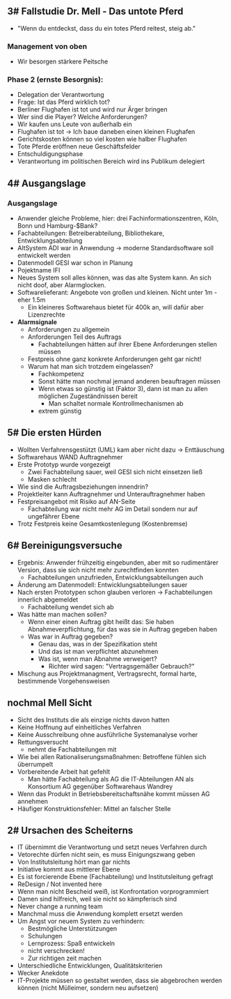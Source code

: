 ## 3# Fallstudie Dr. Mell - Das untote Pferd
* "Wenn du entdeckst, dass du ein totes Pferd reitest, steig ab."

### Management von oben
* Wir besorgen stärkere Peitsche

### Phase 2 (ernste Besorgnis):
* Delegation der Verantwortung
* Frage: Ist das Pferd wirklich tot?
* Berliner Flughafen ist tot und wird nur Ärger bringen
* Wer sind die Player? Welche Anforderungen?
* Wir kaufen uns Leute von außerhalb ein
* Flughafen ist tot -> Ich baue daneben einen kleinen Flughafen
* Gerichtskosten können so viel kosten wie halber Flughafen
* Tote Pferde eröffnen neue Geschäftsfelder
* Entschuldigungsphase
* Verantwortung im politischen Bereich wird ins Publikum delegiert

## 4# Ausgangslage
### Ausgangslage
* Anwender gleiche Probleme, hier: drei Fachinformationszentren, Köln, Bonn und Hamburg-$Bank?
* Fachabteilungen: Betreiberabteilung, Bibliothekare, Entwicklungsabteilung
* AltSystem ADI war in Anwendung -> moderne Standardsoftware soll entwickelt werden
* Datenmodell GESI war schon in Planung
* Pojektname IFI
* Neues System soll alles können, was das alte System kann. An sich nicht doof, aber Alarmglocken.
* Softwarelieferant: Angebote von großen und kleinen. Nicht unter 1m - eher 1.5m
    * Ein kleineres Softwarehaus bietet für 400k an, will dafür aber Lizenzrechte
* **Alarmsignale**
    * Anforderungen zu allgemein
    * Anforderungen Teil des Auftrags
        * Fachabteilungen hätten auf ihrer Ebene Anforderungen stellen müssen
    * Festpreis ohne ganz konkrete Anforderungen geht gar nicht!
    * Warum hat man sich trotzdem eingelassen?
        * Fachkompetenz
        * Sonst hätte man nochmal jemand anderen beauftragen müssen
        * Wenn etwas so günstig ist (Faktor 3), dann ist man zu allen möglichen Zugeständnissen bereit
            * Man schaltet normale Kontrollmechanismen ab
        * extrem günstig

## 5# Die ersten Hürden
* Wollten Verfahrensgestützt (UML) kam aber nicht dazu -> Enttäuschung
* Softwarehaus WAND Auftragnehmer
* Erste Prototyp wurde vorgezeigt
    * Zwei Fachabteilung sauer, weil GESI sich nicht einsetzen ließ
    * Masken schlecht
* Wie sind die Auftragsbeziehungen innendrin?
* Projektleiter kann Auftragnehmer und Unterauftragnehmer haben
* Festpreisangebot mit Risiko auf AN-Seite
    * Fachabteilung war nicht mehr AG im Detail sondern nur auf ungefährer Ebene
* Trotz Festpreis keine Gesamtkostenlegung (Kostenbremse)

## 6# Bereinigungsversuche
* Ergebnis: Anwender frühzeitig eingebunden, aber mit so rudimentärer Version, dass sie sich nicht mehr zurechtfinden konnten
    * Fachabteilungen unzufrieden, Entwicklungsabteilungen auch
* Änderung am Datenmodell: Entwicklungsabteilungen sauer
* Nach ersten Prototypen schon glauben verloren -> Fachabteilungen innerlich abgemeldet
    * Fachabteilung wendet sich ab
* Was hätte man machen sollen?
    * Wenn einer einen Auftrag gibt heißt das: Sie haben Abnahmeverpflichtung, für das was sie in Auftrag gegeben haben
    * Was war in Auftrag gegeben?
        * Genau das, was in der Spezifikation steht
        * Und das ist man verpflichtet abzunehmen
        * Was ist, wenn man Abnahme verweigert?
            * Richter wird sagen: "Vertragsgemäßer Gebrauch?"
* Mischung aus Projektmanagment, Vertragsrecht, formal harte, bestimmende Vorgehensweisen

## nochmal Mell Sicht
* Sicht des Instituts die als einzige nichts davon hatten
* Keine Hoffnung auf einheitliches Verfahren
* Keine Ausschreibung ohne ausführliche Systemanalyse vorher
* Rettungsversucht
    * nehmt die Fachabteilungen mit
* Wie bei allen Rationaliserungsmaßnahmen: Betroffene fühlen sich überrumpelt
* Vorbereitende Arbeit hat gefehlt
    * Man hätte Fachabteilung als AG die IT-Abteilungen AN als Konsortium AG gegenüber Softwarehaus Wandrey
* Wenn das Produkt in Betriebsbereitschaftsnähe kommt müssen AG annehmen
* Häufiger Konstruktionsfehler: Mittel an falscher Stelle

## 2# Ursachen des Scheiterns
* IT übernimmt die Verantwortung und setzt neues Verfahren durch
* Vetorechte dürfen nicht sein, es muss Einigungszwang geben
* Von Institutsleitung hört man gar nichts
* Initiative kommt aus mittlerer Ebene
* Es ist forcierende Ebene (Fachabteilung) und Institutsleitung gefragt
* ReDesign / Not invented here
* Wenn man nicht Bescheid weiß, ist Konfrontation vorprogrammiert
* Damen sind hilfreich, weil sie nicht so kämpferisch sind
* Never change a running team
* Manchmal muss die Anwendung komplett ersetzt werden
* Um Angst vor neuem System zu verhindern:
    * Bestmögliche Unterstützungen
    * Schulungen
    * Lernprozess: Spaß entwickeln
    * nicht verschrecken!
    * Zur richtigen zeit machen
* Unterschiedliche Entwicklungen, Qualitätskriterien
* Wecker Anekdote
* IT-Projekte müssen so gestaltet werden, dass sie abgebrochen werden können (nicht Mülleimer, sondern neu aufsetzen)